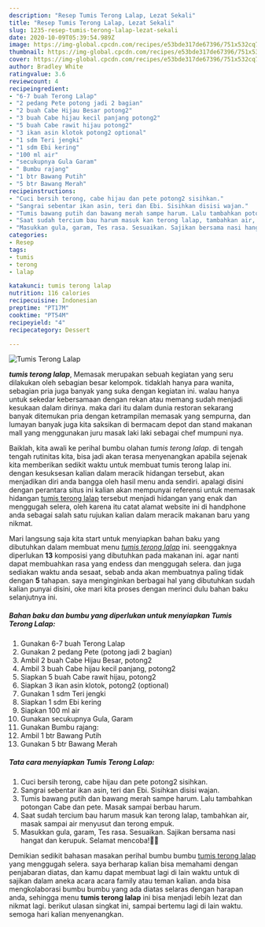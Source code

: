 ```yaml
---
description: "Resep Tumis Terong Lalap, Lezat Sekali"
title: "Resep Tumis Terong Lalap, Lezat Sekali"
slug: 1235-resep-tumis-terong-lalap-lezat-sekali
date: 2020-10-09T05:39:54.989Z
image: https://img-global.cpcdn.com/recipes/e53bde317de67396/751x532cq70/tumis-terong-lalap-foto-resep-utama.jpg
thumbnail: https://img-global.cpcdn.com/recipes/e53bde317de67396/751x532cq70/tumis-terong-lalap-foto-resep-utama.jpg
cover: https://img-global.cpcdn.com/recipes/e53bde317de67396/751x532cq70/tumis-terong-lalap-foto-resep-utama.jpg
author: Bradley White
ratingvalue: 3.6
reviewcount: 4
recipeingredient:
- "6-7 buah Terong Lalap"
- "2 pedang Pete potong jadi 2 bagian"
- "2 buah Cabe Hijau Besar potong2"
- "3 buah Cabe hijau kecil panjang potong2"
- "5 buah Cabe rawit hijau potong2"
- "3 ikan asin klotok potong2 optional"
- "1 sdm Teri jengki"
- "1 sdm Ebi kering"
- "100 ml air"
- "secukupnya Gula Garam"
- " Bumbu rajang"
- "1 btr Bawang Putih"
- "5 btr Bawang Merah"
recipeinstructions:
- "Cuci bersih terong, cabe hijau dan pete potong2 sisihkan."
- "Sangrai sebentar ikan asin, teri dan Ebi. Sisihkan disisi wajan."
- "Tumis bawang putih dan bawang merah sampe harum. Lalu tambahkan potongan Cabe dan pete. Masak sampai berbau harum."
- "Saat sudah tercium bau harum masuk kan terong lalap, tambahkan air, masak sampai air menyusut dan terong empuk."
- "Masukkan gula, garam, Tes rasa. Sesuaikan. Sajikan bersama nasi hangat dan kerupuk. Selamat mencoba!🙏🏻"
categories:
- Resep
tags:
- tumis
- terong
- lalap

katakunci: tumis terong lalap 
nutrition: 116 calories
recipecuisine: Indonesian
preptime: "PT17M"
cooktime: "PT54M"
recipeyield: "4"
recipecategory: Dessert

---
```



![Tumis Terong Lalap](https://img-global.cpcdn.com/recipes/e53bde317de67396/751x532cq70/tumis-terong-lalap-foto-resep-utama.jpg)

<b><i>tumis terong lalap</i></b>, Memasak merupakan sebuah kegiatan yang seru dilakukan oleh sebagian besar kelompok. tidaklah hanya para wanita, sebagian pria juga banyak yang suka dengan kegiatan ini. walau hanya untuk sekedar kebersamaan dengan rekan atau memang sudah menjadi kesukaan dalam dirinya. maka dari itu dalam dunia restoran sekarang banyak ditemukan pria dengan ketrampilan memasak yang sempurna, dan lumayan banyak juga kita saksikan di bermacam depot dan stand makanan mall yang menggunakan juru masak laki laki sebagai chef mumpuni nya.

Baiklah, kita awali ke perihal bumbu olahan <i>tumis terong lalap</i>. di tengah tengah rutinitas kita, bisa jadi akan terasa menyenangkan apabila sejenak kita memberikan sedikit waktu untuk membuat tumis terong lalap ini. dengan kesuksesan kalian dalam meracik hidangan tersebut, akan menjadikan diri anda bangga oleh hasil menu anda sendiri. apalagi disini dengan perantara situs ini kalian akan mempunyai referensi untuk memasak hidangan <u>tumis terong lalap</u> tersebut menjadi hidangan yang enak dan menggugah selera, oleh karena itu catat alamat website ini di handphone anda sebagai salah satu rujukan kalian dalam meracik makanan baru yang nikmat.




Mari langsung saja kita start untuk menyiapkan bahan baku yang dibutuhkan dalam membuat menu <u><i>tumis terong lalap</i></u> ini. seenggaknya diperlukan <b>13</b> komposisi yang dibutuhkan pada makanan ini. agar nanti dapat membuahkan rasa yang endess dan menggugah selera. dan juga sediakan waktu anda sesaat, sebab anda akan membuatnya paling tidak dengan <b>5</b> tahapan. saya menginginkan berbagai hal yang dibutuhkan sudah kalian punyai disini, oke mari kita proses dengan merinci dulu bahan baku selanjutnya ini.

<!--inarticleads1-->

##### Bahan baku dan bumbu yang diperlukan untuk menyiapkan Tumis Terong Lalap:

1. Gunakan 6-7 buah Terong Lalap
1. Gunakan 2 pedang Pete (potong jadi 2 bagian)
1. Ambil 2 buah Cabe Hijau Besar, potong2
1. Ambil 3 buah Cabe hijau kecil panjang, potong2
1. Siapkan 5 buah Cabe rawit hijau, potong2
1. Siapkan 3 ikan asin klotok, potong2 (optional)
1. Gunakan 1 sdm Teri jengki
1. Siapkan 1 sdm Ebi kering
1. Siapkan 100 ml air
1. Gunakan secukupnya Gula, Garam
1. Gunakan  Bumbu rajang:
1. Ambil 1 btr Bawang Putih
1. Gunakan 5 btr Bawang Merah




<!--inarticleads2-->

##### Tata cara menyiapkan Tumis Terong Lalap:

1. Cuci bersih terong, cabe hijau dan pete potong2 sisihkan.
1. Sangrai sebentar ikan asin, teri dan Ebi. Sisihkan disisi wajan.
1. Tumis bawang putih dan bawang merah sampe harum. Lalu tambahkan potongan Cabe dan pete. Masak sampai berbau harum.
1. Saat sudah tercium bau harum masuk kan terong lalap, tambahkan air, masak sampai air menyusut dan terong empuk.
1. Masukkan gula, garam, Tes rasa. Sesuaikan. Sajikan bersama nasi hangat dan kerupuk. Selamat mencoba!🙏🏻




Demikian sedikit bahasan masakan perihal bumbu bumbu <u>tumis terong lalap</u> yang menggugah selera. saya berharap kalian bisa memahami dengan penjabaran diatas, dan kamu dapat membuat lagi di lain waktu untuk di sajikan dalam aneka acara acara family atau teman kalian. anda bisa mengkolaborasi bumbu bumbu yang ada diatas selaras dengan harapan anda, sehingga menu <b>tumis terong lalap</b> ini bisa menjadi lebih lezat dan nikmat lagi. berikut ulasan singkat ini, sampai bertemu lagi di lain waktu. semoga hari kalian menyenangkan.
